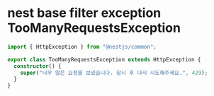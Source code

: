 # nest base filter exception TooManyRequestsException

```ts
import { HttpException } from "@nestjs/common";

export class TooManyRequestsException extends HttpException {
  constructor() {
    super("너무 많은 요청을 보냈습니다. 잠시 후 다시 시도해주세요.", 429);
  }
}
```

